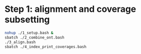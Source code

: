 # Step 1: alignment and coverage subsetting

```bash
nohup ./1_setup.bash &
sbatch ./2_combine_ont.bash
./3_align.bash
sbatch ./4_index_print_coverages.bash
```

